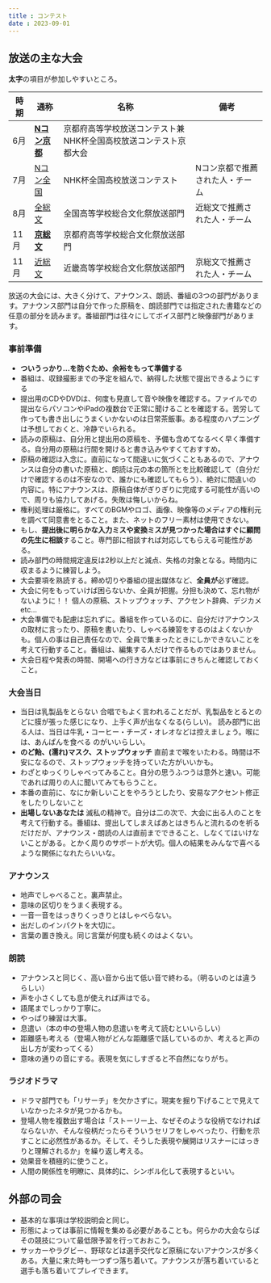 ```yaml
---
title : コンテスト
date : 2023-09-01
---
```


## 放送の主な大会
**太字**の項目が参加しやすいところ。

|時期|通称|名称|備考|
|---|---|---|---|
|6月|[**Nコン京都**](http://kyoto-hsb.com/nconk.html)|京都府高等学校放送コンテスト兼NHK杯全国高校放送コンテスト京都大会||
|7月|[Nコン全国](http://kyoto-hsb.com/nconz.html)|NHK杯全国高校放送コンテスト|Nコン京都で推薦された人・チーム|
|8月|[全総文](http://kyoto-hsb.com/zensou.html)|全国高等学校総合文化祭放送部門|近総文で推薦された人・チーム|
|11月|[**京総文**](http://kyoto-hsb.com/kyoso.html)|京都府高等学校総合文化祭放送部門||
|11月|[近総文](http://kyoto-hsb.com/kinsou.html)|近畿高等学校総合文化祭放送部門|京総文で推薦された人・チーム|

放送の大会には、大きく分けて、アナウンス、朗読、番組の3つの部門があります。アナウンス部門は自分で作った原稿を、朗読部門では指定された書籍などの任意の部分を読みます。番組部門は往々にしてボイス部門と映像部門があります。

### 事前準備
- **ついうっかり...を防ぐため、余裕をもって準備する**
- 番組は、収録撮影までの予定を組んで、納得した状態で提出できるようにする
- 提出用のCDやDVDは、何度も見直して音や映像を確認する。ファイルでの提出ならパソコンやiPadの複数台で正常に聞けることを確認する。苦労して作っても書き出しにうまくいかないのは日常茶飯事。ある程度のハプニングは予想しておくと、冷静でいられる。
- 読みの原稿は、自分用と提出用の原稿を、予備も含めてなるべく早く準備する。自分用の原稿は行間を開けると書き込みやすくておすすめ。
- 原稿の確認は入念に。直前になって間違いに気づくこともあるので、アナウンスは自分の書いた原稿と、朗読は元の本の箇所とを比較確認して（自分だけで確認するのは不安なので、誰かにも確認してもらう）、絶対に間違いの内容に。特にアナウンスは、原稿自体がぎりぎりに完成する可能性が高いので、周りも協力してあげる。失敗は悔しいからね。
- 権利処理は厳格に。すべてのBGMやロゴ、画像、映像等のメディアの権利元を調べて同意書をとること。また、ネットのフリー素材は使用できない。
- もし、**提出後に明らかな入力ミスや変換ミスが見つかった場合はすぐに顧問の先生に相談**すること。専門部に相談すれば対応してもらえる可能性がある。
- 読み部門の時間規定違反は2秒以上だと減点、失格の対象となる。時間内に収まるように練習しよう。
- 大会要項を熟読する。締め切りや番組の提出媒体など、**全員が**必ず確認。
- 大会に何をもっていけば困らないか、全員が把握。分担も決めて、忘れ物がないように！！ 個人の原稿、ストップウォッチ、アクセント辞典、デジカメetc...
- 大会準備でも配慮は忘れずに。番組を作っているのに、自分だけアナウンスの取材に言ったり、原稿を書いたり、しゃべる練習をするのはよくないかも。個人の事は自己責任なので、全員で集まったときにしかできないことを考えて行動すること。番組は、編集する人だけで作るものではありません。
- 大会日程や発表の時間、開場への行き方などは事前にきちんと確認しておくこと。
### 大会当日
- 当日は乳製品をとらない
合唱でもよく言われることだが、乳製品をとるとのどに膜が張った感じになり、上手く声が出なくなる(らしい)。
読み部門に出る人は、当日は牛乳・コーヒー・チーズ・オレオなどは控えましょう。喉には、あんぱんを食べる
のがいいらしい。
- **のど飴、(濡れ)マスク、ストップウォッチ**
直前まで喉をいたわる。時間は不安になるので、ストップウォッチを持っていた方がいいかも。
- わざとゆっくりしゃべってみること。自分の思うふつうは意外と速い。可能であれば周りの人に聞いてみてもらうこと。
- 本番の直前に、なにか新しいことをやろうとしたり、安易なアクセント修正をしたりしないこと
- **出場しないあなたは** 滅私の精神で。自分は二の次で、大会に出る人のことを考えて行動する。番組は、提出してしまえばあとはきちんと流れるのを祈るだけだが、アナウンス・朗読の人は直前までできること、しなくてはいけないことがある。とかく周りのサポートが大切。個人の結果をみんなで喜べるような関係になれたらいいな。

### アナウンス
- 地声でしゃべること。裏声禁止。
- 意味の区切りをうまく表現する。
- 一音一音をはっきりくっきりとはしゃべらない。
- 出だしのインパクトを大切に。
- 言葉の置き換え。同じ言葉が何度も続くのはよくない。

### 朗読
- アナウンスと同じく、高い音から出て低い音で終わる。（明るいのとは違うらしい）
- 声を小さくしても息が使えれば声はでる。
- 語尾までしっかり丁寧に。
- やっぱり練習は大事。
- 息遣い（本の中の登場人物の息遣いを考えて読むといいらしい）
- 距離感も考える（登場人物がどんな距離感で話しているのか、考えると声の出し方が変わってくる）
- 意味の通りの音にする。表現を気にしすぎると不自然になりがち。

### ラジオドラマ
- ドラマ部門でも「リサーチ」を欠かさずに。現実を掘り下げることで見えていなかったネタが見つかるかも。
- 登場人物を複数出す場合は「ストーリー上、なぜそのような役柄でなければならないか、そんな役柄だったらそういうセリフをしゃべったり、行動を示すことに必然性があるか。そして、そうした表現や展開はリスナーにはっきりと理解されるか」を繰り返し考える。
- 効果音を積極的に使うこと。
- 人間の関係性を明瞭に、具体的に、シンボル化して表現するといい。
## 外部の司会
- 基本的な事項は学校説明会と同じ。
- 形態によっては事前に情報を集める必要があることも。何らかの大会ならばその競技について最低限予習を行っておおこう。
- サッカーやラグビー、野球などは選手交代など原稿にないアナウンスが多くある。大量に来た時も一つずつ落ち着いて。アナウンスが落ち着いていると選手も落ち着いてプレイできます。